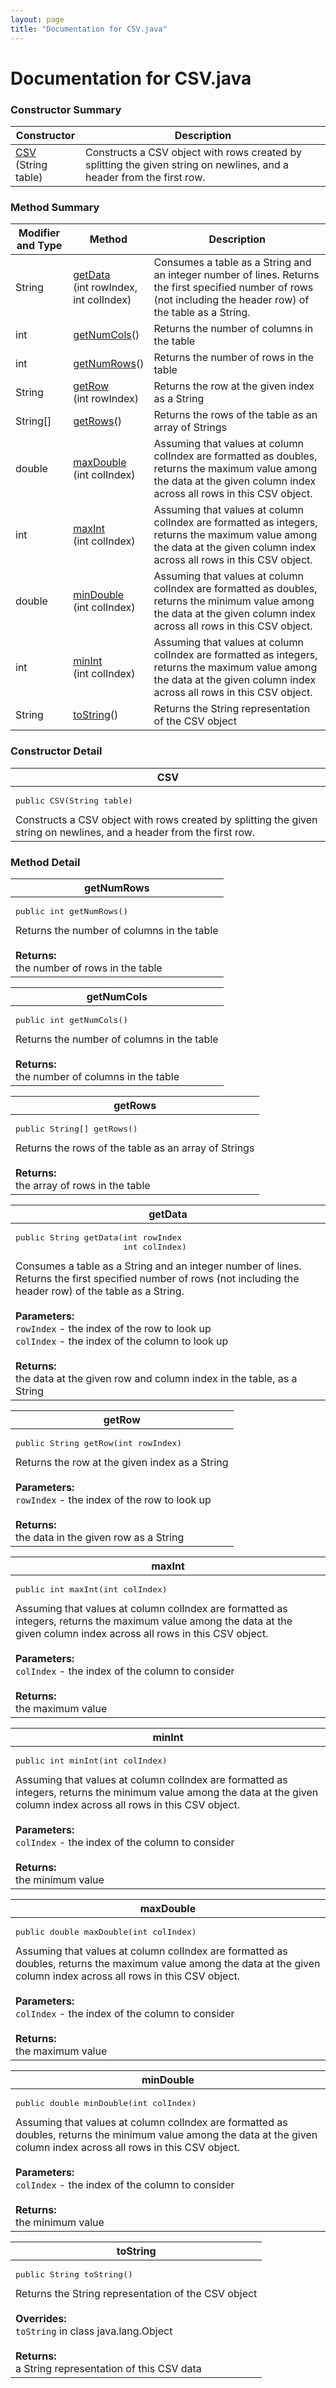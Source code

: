 ```yaml
---
layout: page
title: "Documentation for CSV.java"
---
```

# Documentation for CSV.java

### Constructor Summary
<table class="table table-striped">
<thead>
  <tr>
    <th>Constructor</th><th>Description</th>
  </tr>
</thead>
<tr>
<td class="monospace"><a href="#constr">CSV</a><br>(String table)</td><td>Constructs a CSV object with rows created by splitting the given string on newlines, and a header from the first row.</td>
</tr>
</table>

### Method Summary
<table class="table table-striped">
<thead>
  <tr>
    <th>Modifier and Type</th><th>Method</th><th>Description</th>
  </tr>
</thead>
<tr>
<td class="monospace">String</td><td class="monospace"><a href="#getData">getData</a><br>(int rowIndex,<br>int colIndex)</td><td>Consumes a table as a String and an integer number of lines. Returns the first specified number of rows (not including the header row) of the table as a String.</td>
</tr>
<tr>
<td class="monospace">int</td><td class="monospace"><a href="#getNumCols">getNumCols</a>()</td><td>Returns the number of columns in the table</td>
</tr>
<tr>
<td class="monospace">int</td><td class="monospace"><a href="#getNumRows">getNumRows</a>()</td><td>Returns the number of rows in the table</td>
</tr>
<tr>
<td class="monospace">String</td><td class="monospace"><a href="#getRow">getRow</a><br>(int rowIndex)</td><td>Returns the row at the given index as a String</td>
</tr>
<tr>
<td class="monospace">String[]</td><td class="monospace"><a href="#getRows">getRows</a>()</td><td>Returns the rows of the table as an array of Strings</td>
</tr>
<tr>
<td class="monospace">double</td><td class="monospace"><a href="#maxDouble">maxDouble</a><br>(int colIndex)</td><td>Assuming that values at column colIndex are formatted as doubles, returns the maximum value among the data at the given column index across all rows in this CSV object.</td>
</tr>
<tr>
<td class="monospace">int</td><td class="monospace"><a href="#maxInt">maxInt</a><br>(int colIndex)</td><td>Assuming that values at column colIndex are formatted as integers, returns the maximum value among the data at the given column index across all rows in this CSV object.</td>
</tr>
<tr>
<td class="monospace">double</td><td class="monospace"><a href="#minDouble">minDouble</a><br>(int colIndex)</td><td>Assuming that values at column colIndex are formatted as doubles, returns the minimum value among the data at the given column index across all rows in this CSV object.</td>
</tr>
<tr>
<td class="monospace">int</td><td class="monospace"><a href="#minInt">minInt</a><br>(int colIndex)</td><td>Assuming that values at column colIndex are formatted as integers, returns the maximum value among the data at the given column index across all rows in this CSV object.</td>
</tr>
<tr>
<td class="monospace">String</td><td class="monospace"><a href="#toString">toString</a>()</td><td>Returns the String representation of the CSV object</td>
</tr>
</table>


### Constructor Detail

<a id="constr"></a>
<table class="table table-striped">
<thead>
  <tr>
    <th>CSV</th>
  </tr>
</thead>
<tr>
  <td><pre>public CSV(String table)</pre>Constructs a CSV object with rows created by splitting the given string on newlines, and a header from the first row.</td>
</tr>
</table>

### Method Detail

<a id="getNumRows"></a>
<table class="table table-striped">
<thead>
  <tr>
    <th>getNumRows</th>
  </tr>
</thead>
<tr>
  <td><pre>public int getNumRows()</pre>Returns the number of columns in the table<br><br><b>Returns:</b><br>the number of rows in the table</td>
</tr>
</table>

<a id="getNumCols"></a>
<table class="table table-striped">
<thead>
  <tr>
    <th>getNumCols</th>
  </tr>
</thead>
<tr>
  <td><pre>public int getNumCols()</pre>Returns the number of columns in the table<br><br><b>Returns:</b><br>the number of columns in the table</td>
</tr>
</table>

<a id="getRows"></a>
<table class="table table-striped">
<thead>
  <tr>
    <th>getRows</th>
  </tr>
</thead>
<tr>
  <td><pre>public String[] getRows()</pre>Returns the rows of the table as an array of Strings<br><br><b>Returns:</b><br>the array of rows in the table</td>
</tr>
</table>

<a id="getData"></a>
<table class="table table-striped">
<thead>
  <tr>
    <th>getData</th>
  </tr>
</thead>
<tr>
  <td><pre>public String getData(int rowIndex<br>                      int colIndex)</pre>Consumes a table as a String and an integer number of lines. Returns the first specified number of rows (not including the header row) of the table as a String.<br><br><b>Parameters:</b><br><code>rowIndex</code> - the index of the row to look up<br><code>colIndex</code> - the index of the column to look up<br><br><b>Returns:</b><br>the data at the given row and column index in the table, as a String</td>
</tr>
</table>

<a id="getRow"></a>
<table class="table table-striped">
<thead>
  <tr>
    <th>getRow</th>
  </tr>
</thead>
<tr>
  <td><pre>public String getRow(int rowIndex)</pre>Returns the row at the given index as a String<br><br><b>Parameters:</b><br><code>rowIndex</code> - the index of the row to look up<br><br><b>Returns:</b><br>the data in the given row as a String</td>
</tr>
</table>

<a id="maxInt"></a>
<table class="table table-striped">
<thead>
  <tr>
    <th>maxInt</th>
  </tr>
</thead>
<tr>
  <td><pre>public int maxInt(int colIndex)</pre>Assuming that values at column colIndex are formatted as integers, returns the maximum value among the data at the given column index across all rows in this CSV object.<br><br><b>Parameters:</b><br><code>colIndex</code> - the index of the column to consider<br><br><b>Returns:</b><br>the maximum value</td>
</tr>
</table>

<a id="minInt"></a>
<table class="table table-striped">
<thead>
  <tr>
    <th>minInt</th>
  </tr>
</thead>
<tr>
  <td><pre>public int minInt(int colIndex)</pre>Assuming that values at column colIndex are formatted as integers, returns the minimum value among the data at the given column index across all rows in this CSV object.<br><br><b>Parameters:</b><br><code>colIndex</code> - the index of the column to consider<br><br><b>Returns:</b><br>the minimum value</td>
</tr>
</table>

<a id="maxDouble"></a>
<table class="table table-striped">
<thead>
  <tr>
    <th>maxDouble</th>
  </tr>
</thead>
<tr>
  <td><pre>public double maxDouble(int colIndex)</pre>Assuming that values at column colIndex are formatted as doubles, returns the maximum value among the data at the given column index across all rows in this CSV object.<br><br><b>Parameters:</b><br><code>colIndex</code> - the index of the column to consider<br><br><b>Returns:</b><br>the maximum value</td>
</tr>
</table>

<a id="minDouble"></a>
<table class="table table-striped">
<thead>
  <tr>
    <th>minDouble</th>
  </tr>
</thead>
<tr>
  <td><pre>public double minDouble(int colIndex)</pre>Assuming that values at column colIndex are formatted as doubles, returns the minimum value among the data at the given column index across all rows in this CSV object.<br><br><b>Parameters:</b><br><code>colIndex</code> - the index of the column to consider<br><br><b>Returns:</b><br>the minimum value</td>
</tr>
</table>

<a id="toString"></a>
<table class="table table-striped">
<thead>
  <tr>
    <th>toString</th>
  </tr>
</thead>
<tr>
  <td><pre>public String toString()</pre>Returns the String representation of the CSV object<br><br><b>Overrides:</b><br><code>toString</code> in class java.lang.Object<br><br><b>Returns:</b><br>a String representation of this CSV data</td>
</tr>
</table>